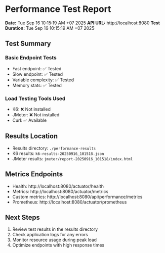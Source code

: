 # Performance Test Report

**Date:** Tue Sep 16 10:15:19 AM +07 2025
**API URL:** http://localhost:8080
**Test Duration:** Tue Sep 16 10:15:19 AM +07 2025

## Test Summary

### Basic Endpoint Tests
- Fast endpoint: ✅ Tested
- Slow endpoint: ✅ Tested  
- Variable complexity: ✅ Tested
- Memory stats: ✅ Tested

### Load Testing Tools Used
- K6: ❌ Not installed
- JMeter: ❌ Not installed
- Curl: ✅ Available

## Results Location
- Results directory: `./performance-results`
- K6 results: `k6-results-20250916_101518.json`
- JMeter results: `jmeter/report-20250916_101518/index.html`

## Metrics Endpoints
- Health: http://localhost:8080/actuator/health
- Metrics: http://localhost:8080/actuator/metrics
- Custom metrics: http://localhost:8080/api/performance/metrics
- Prometheus: http://localhost:8080/actuator/prometheus

## Next Steps
1. Review test results in the results directory
2. Check application logs for any errors
3. Monitor resource usage during peak load
4. Optimize endpoints with high response times


